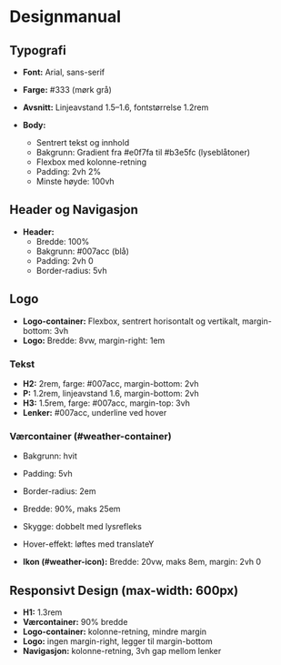 
# Designmanual


## Typografi

- **Font:** Arial, sans-serif
- **Farge:** #333 (mørk grå)
- **Avsnitt:** Linjeavstand 1.5–1.6, fontstørrelse 1.2rem



- **Body:**
  - Sentrert tekst og innhold
  - Bakgrunn: Gradient fra #e0f7fa til #b3e5fc (lyseblåtoner)
  - Flexbox med kolonne-retning
  - Padding: 2vh 2%
  - Minste høyde: 100vh

## Header og Navigasjon

- **Header:**
  - Bredde: 100%
  - Bakgrunn: #007acc (blå)
  - Padding: 2vh 0
  - Border-radius: 5vh

## Logo

- **Logo-container:** Flexbox, sentrert horisontalt og vertikalt, margin-bottom: 3vh
- **Logo:** Bredde: 8vw, margin-right: 1em


### Tekst

- **H2:** 2rem, farge: #007acc, margin-bottom: 2vh
- **P:** 1.2rem, linjeavstand 1.6, margin-bottom: 2vh
- **H3:** 1.5rem, farge: #007acc, margin-top: 3vh
- **Lenker:** #007acc, underline ved hover

### Værcontainer (#weather-container)

- Bakgrunn: hvit
- Padding: 5vh
- Border-radius: 2em
- Bredde: 90%, maks 25em
- Skygge: dobbelt med lysrefleks
- Hover-effekt: løftes med translateY

- **Ikon (#weather-icon):** Bredde: 20vw, maks 8em, margin: 2vh 0

## Responsivt Design (max-width: 600px)

- **H1:** 1.3rem
- **Værcontainer:** 90% bredde
- **Logo-container:** kolonne-retning, mindre margin
- **Logo:** ingen margin-right, legger til margin-bottom
- **Navigasjon:** kolonne-retning, 3vh gap mellom lenker
